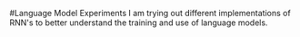 #Language Model Experiments
I am trying out different implementations of RNN's to better understand the
training and use of language models.
